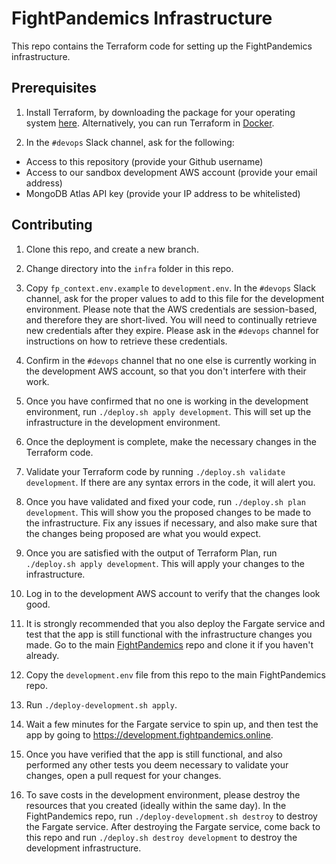 # FightPandemics Infrastructure

This repo contains the Terraform code for setting up the FightPandemics infrastructure.

## Prerequisites

1. Install Terraform, by downloading the package for your operating system [here](https://www.terraform.io/downloads.html). Alternatively, you can run Terraform in [Docker](https://hub.docker.com/r/hashicorp/terraform).

1. In the `#devops` Slack channel, ask for the following:
- Access to this repository (provide your Github username)
- Access to our sandbox development AWS account (provide your email address)
- MongoDB Atlas API key (provide your IP address to be whitelisted)


## Contributing

1. Clone this repo, and create a new branch.

1. Change directory into the `infra` folder in this repo.

1. Copy `fp_context.env.example` to `development.env`. In the `#devops` Slack channel, ask for the proper values to add to this file for the development environment. Please note that the AWS credentials are session-based, and therefore they are short-lived. You will need to continually retrieve new credentials after they expire. Please ask in the `#devops` channel for instructions on how to retrieve these credentials.

1. Confirm in the `#devops` channel that no one else is currently working in the development AWS account, so that you don't interfere with their work.

1. Once you have confirmed that no one is working in the development environment, run `./deploy.sh apply development`. This will set up the infrastructure in the development environment.

1. Once the deployment is complete, make the necessary changes in the Terraform code.

1. Validate your Terraform code by running `./deploy.sh validate development`. If there are any syntax errors in the code, it will alert you.

1. Once you have validated and fixed your code, run `./deploy.sh plan development`. This will show you the proposed changes to be made to the infrastructure. Fix any issues if necessary, and also make sure that the changes being proposed are what you would expect.

1. Once you are satisfied with the output of Terraform Plan, run `./deploy.sh apply development`. This will apply your changes to the infrastructure.

1. Log in to the development AWS account to verify that the changes look good.

1. It is strongly recommended that you also deploy the Fargate service and test that the app is still functional with the infrastructure changes you made. Go to the main [FightPandemics](https://github.com/FightPandemics/FightPandemics) repo and clone it if you haven't already.

1. Copy the `development.env` file from this repo to the main FightPandemics repo.

1. Run `./deploy-development.sh apply`.

1. Wait a few minutes for the Fargate service to spin up, and then test the app by going to https://development.fightpandemics.online.

1. Once you have verified that the app is still functional, and also performed any other tests you deem necessary to validate your changes, open a pull request for your changes.

1. To save costs in the development environment, please destroy the resources that you created (ideally within the same day). In the FightPandemics repo, run `./deploy-development.sh destroy` to destroy the Fargate service. After destroying the Fargate service, come back to this repo and run `./deploy.sh destroy development` to destroy the development infrastructure.
